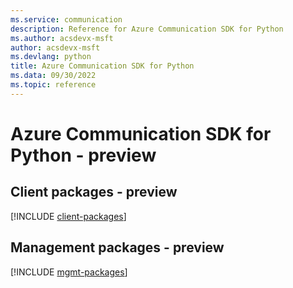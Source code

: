 ```yaml
---
ms.service: communication
description: Reference for Azure Communication SDK for Python
ms.author: acsdevx-msft
author: acsdevx-msft
ms.devlang: python
title: Azure Communication SDK for Python
ms.data: 09/30/2022
ms.topic: reference
---
```

# Azure Communication SDK for Python - preview

## Client packages - preview
[!INCLUDE [client-packages](communication-client-index.md)]
## Management packages - preview
[!INCLUDE [mgmt-packages](communication-mgmt-index.md)]